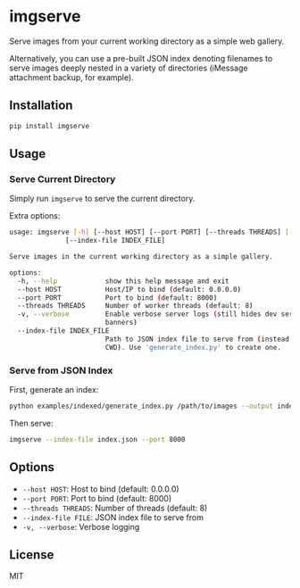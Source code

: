 # imgserve

Serve images from your current working directory as a simple web gallery.

Alternatively, you can use a pre-built JSON index denoting filenames to serve 
images deeply nested in a variety of directories (iMessage attachment backup, 
for example).

## Installation

```bash
pip install imgserve
```

## Usage

### Serve Current Directory

Simply run `imgserve` to serve the current directory.

Extra options:

```bash
usage: imgserve [-h] [--host HOST] [--port PORT] [--threads THREADS] [-v]
              [--index-file INDEX_FILE]

Serve images in the current working directory as a simple gallery.

options:
  -h, --help            show this help message and exit
  --host HOST           Host/IP to bind (default: 0.0.0.0)
  --port PORT           Port to bind (default: 8000)
  --threads THREADS     Number of worker threads (default: 8)
  -v, --verbose         Enable verbose server logs (still hides dev server
                        banners)
  --index-file INDEX_FILE
                        Path to JSON index file to serve from (instead of
                        CWD). Use 'generate_index.py' to create one.
```

### Serve from JSON Index

First, generate an index:

```bash
python examples/indexed/generate_index.py /path/to/images --output index.json
```

Then serve:

```bash
imgserve --index-file index.json --port 8000
```

## Options

- `--host HOST`: Host to bind (default: 0.0.0.0)
- `--port PORT`: Port to bind (default: 8000)
- `--threads THREADS`: Number of threads (default: 8)
- `--index-file FILE`: JSON index file to serve from
- `-v, --verbose`: Verbose logging

## License

MIT
